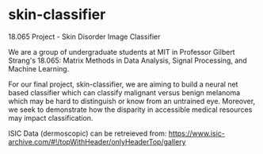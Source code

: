 # skin-classifier
18.065 Project - Skin Disorder Image Classifier

We are a group of undergraduate students at MIT in Professor Gilbert Strang's 
18.065: Matrix Methods in Data Analysis, Signal Processing, and Machine Learning.

For our final project, skin-classifier, we are aiming to build a neural net
based classifier which can classify malignant versus benign melanoma which
may be hard to distinguish or know from an untrained eye. Moreover, we seek
to demonstrate how the disparity in accessible medical resources may impact
classification.

ISIC Data (dermoscopic) can be retreieved from:
https://www.isic-archive.com/#!/topWithHeader/onlyHeaderTop/gallery

